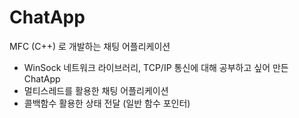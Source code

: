 # ChatApp
MFC (C++) 로 개발하는 채팅 어플리케이션 
- WinSock 네트워크 라이브러리, TCP/IP 통신에 대해 공부하고 싶어 만든 ChatApp
- 멀티스레드를 활용한 채팅 어플리케이션
- 콜백함수 활용한 상태 전달 (일반 함수 포인터)

